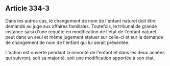 Article 334-3
----
Dans les autres cas, le changement de nom de l'enfant naturel doit être demandé
au juge aux affaires familiales. Toutefois, le tribunal de grande instance saisi
d'une requête en modification de l'état de l'enfant naturel peut dans un seul et
même jugement statuer sur celle-ci et sur la demande de changement de nom de
l'enfant qui lui serait présentée.

L'action est ouverte pendant la minorité de l'enfant et dans les deux années qui
suivront, soit sa majorité, soit une modification apportée à son état.
